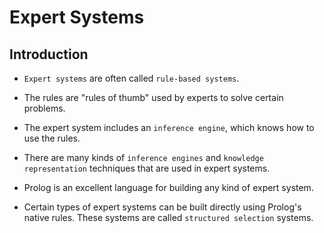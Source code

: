 # Expert Systems

## Introduction

* `Expert systems` are often called `rule-based systems`. 

* The rules are "rules of thumb" used by experts to solve certain problems. 

* The expert system includes an `inference engine`, which knows how to use the rules.

* There are many kinds of `inference engines` and `knowledge representation` techniques that are used in expert systems. 

* Prolog is an excellent language for building any kind of expert system. 

 * Certain types of expert systems can be built directly using Prolog's native rules. These systems are called `structured selection` systems.